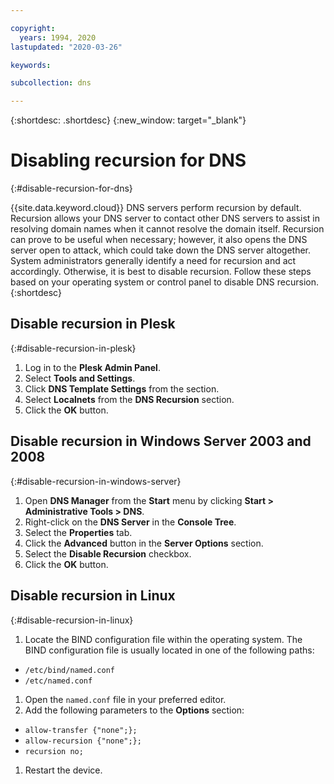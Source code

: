 ```yaml
---

copyright:
  years: 1994, 2020
lastupdated: "2020-03-26"

keywords: 

subcollection: dns

---
```



{:shortdesc: .shortdesc}
{:new_window: target="_blank"}

# Disabling recursion for DNS
{:#disable-recursion-for-dns}

{{site.data.keyword.cloud}} DNS servers perform recursion by default. Recursion allows your DNS server to contact other DNS servers to assist in resolving domain names when it cannot resolve the domain itself. Recursion can prove to be useful when necessary; however, it also opens the DNS server open to attack, which could take down the DNS server altogether. System administrators generally identify a need for recursion and act accordingly. Otherwise, it is best to disable recursion. Follow these steps based on your operating system or control panel to disable DNS recursion.
{:shortdesc}

## Disable recursion in Plesk
{:#disable-recursion-in-plesk}

1. Log in to the **Plesk Admin Panel**.
1. Select **Tools and Settings**.
1. Click **DNS Template Settings** from the section.
1. Select **Localnets** from the **DNS Recursion** section.
1. Click the **OK** button.

## Disable recursion in Windows Server 2003 and 2008
{:#disable-recursion-in-windows-server}

1. Open **DNS Manager** from the **Start** menu by clicking **Start > Administrative Tools > DNS**.
1. Right-click on the **DNS Server** in the **Console Tree**.
1. Select the **Properties** tab.
1. Click the **Advanced** button in the **Server Options** section.
1. Select the **Disable Recursion** checkbox.
1. Click the **OK** button.

## Disable recursion in Linux
{:#disable-recursion-in-linux}

1. Locate the BIND configuration file within the operating system. The BIND configuration file is usually located in one of the following paths:
  * `/etc/bind/named.conf`
  * `/etc/named.conf`

1. Open the `named.conf` file in your preferred editor.
1.  Add the following parameters to the **Options** section:
  * `allow-transfer {"none";};`
  * `allow-recursion {"none";};`
  * `recursion no;`
1. Restart the device.
